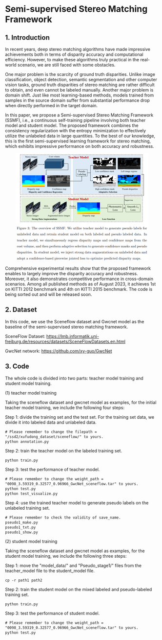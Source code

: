 # Semi-supervised Stereo Matching Framework

## 1. Introduction
In recent years, deep stereo matching algorithms have made impressive achievements both in terms of disparity accuracy and computational efficiency. However, to make these algorithms truly practical in the real-world scenario, we are still faced with some obstacles. 

One major problem is the scarcity of ground truth disparities. Unlike image classification, object detection, semantic segmentation and other computer vision tasks, ground truth disparities of stereo matching are rather difficult to obtain, and even cannot be labeled manually. Another major problem is domain shift. Just like most learning-based methods, models trained from samples in the source domain suffer from substantial performance drop when directly performed in the target domain. 

In this paper, we propose a Semi-supervised Stereo Matching Framework (SSMF), i.e., a continuous self-training pipeline involving both teacher model and student model. The proposed framework combines the consistency regularization with the entropy minimization to effectively utilize the unlabeled data in large quantities. To the best of our knowledge, this is the first semi-supervised learning framework for stereo matching, which exhibits impressive performance on both accuracy and robustness.

<div align=center>
<img src="https://github.com/Twil-7/semi-supervised-stereo-matching/blob/main/pipeline.png" width="434" height="351" alt="pipeline"/><br/>
</div>


Comprehensive experimental results show that the proposed framework enables to largely improve the disparity accuracy and robustness. Moreover, it also demonstrates competitive performance in cross-domain scenarios. Among all published methods as of August 2023, it achieves 1st on KITTI 2012 benchmark and 4th on KITTI 2015 benchmark. The code is being sorted out and will be released soon.


## 2. Dataset
In this code, we use the Sceneflow dataset and Gwcnet model as the baseline of the semi-supervised stereo matching framework.

SceneFlow Dataset: https://lmb.informatik.uni-freiburg.de/resources/datasets/SceneFlowDatasets.en.html

GwcNet network: https://github.com/xy-guo/GwcNet


## 3. Code
The whole code is divided into two parts: teacher model training and student model training. 

(1) teacher model training

Taking the sceneflow dataset and gwcnet model as examples, for the initial teacher model training, we include the following four steps:

Step 1: divide the training set and the test set. 
For the training set data, we divide it into labeled data and unlabeled data.
```
# Please remember to change the filepath = "/ssd2/xufudong_dataset/sceneflow/" to yours.
python annotation.py
```
Step 2: train the teacher model on the labeled training set.
```
python train.py
```

Step 3: test the performance of teacher model.
```
# Please remember to change the weight_path = "0098_3.59319_0.32577_0.96966_GwcNet_sceneflow.tar" to yours.
python test.py
python test_visualize.py
```
Step 4: use the trained teacher model to generate pseudo labels on the unlabeled training set.

```
# Please remember to check the validity of save_name.
pseudo1_make.py
pseudo1_txt.py
pseudo1_show.py
```

(2) student model training

Taking the sceneflow dataset and gwcnet model as examples, for the student model training, we include the following three steps:

Step 1: move the "model_data/" and "Pseudo_stage1/" files from the teacher_model file to the student_model file.

```
cp -r path1 path2
```

Step 2: train the student model on the mixed labeled and pseudo-labeled training set.

```
python train.py
```

Step 3: test the performance of student model.

```
# Please remember to change the weight_path = "0098_3.59319_0.32577_0.96966_GwcNet_sceneflow.tar" to yours.
python test.py
```
